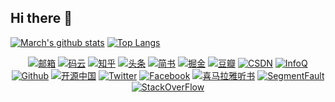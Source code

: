 ## Hi there 👋

<!--
Here are some ideas to get you started:

- 🔭 I’m currently working on ...
- 🌱 I’m currently learning ...
- 👯 I’m looking to collaborate on ...
- 🤔 I’m looking for help with ...
- 💬 Ask me about ...
- 📫 How to reach me: ...
- 😄 Pronouns: ...
- ⚡ Fun fact: ...
-->

[![March's github stats](https://github-readme-stats.wasabeef.vercel.app/api?username=maoqiqi&line_height=21&show_icons=true&theme=buefy)](https://github.com/anuraghazra/github-readme-stats)
[![Top Langs](https://github-readme-stats.wasabeef.vercel.app/api/top-langs/?username=maoqiqi&show_icons=true&layout=compact&theme=buefy)](https://github.com/anuraghazra/github-readme-stats)

<div align=center>

[![邮箱](https://gitee.com/maofengqi/cdn/raw/master/ic-gmail-small.png)](mailto:fengqi.mao.march@gmail.com)
[![码云](https://gitee.com/maofengqi/cdn/raw/master/ic-gitee-small.png)](https://gitee.com/maofengqi)
[![知乎](https://gitee.com/maofengqi/cdn/raw/master/ic-zhi-hu-small.png)](http://zhihu.com/people/maofengqi)
[![头条](https://gitee.com/maofengqi/cdn/raw/master/ic-tou-tiao-small.png)](https://toutiao.io/u/425956/subjects)
[![简书](https://gitee.com/maofengqi/cdn/raw/master/ic-jian-shu-small.png)](https://www.jianshu.com/u/02f2491c607d)
[![掘金](https://gitee.com/maofengqi/cdn/raw/master/ic-jue-jin-small.png)](https://juejin.im/user/5b484473e51d45199940e2ae)
[![豆瓣](https://gitee.com/maofengqi/cdn/raw/master/ic-dou-ban-small.png)](https://www.douban.com/people/maofengqi/)
[![CSDN](https://gitee.com/maofengqi/cdn/raw/master/ic-csdn-small.png)](http://blog.csdn.net/u011810138)
[![InfoQ](https://gitee.com/maofengqi/cdn/raw/master/ic-infoq-small.png)](https://www.infoq.cn/profile/1625261)
[![Github](https://gitee.com/maofengqi/cdn/raw/master/ic-github-small.png)](https://github.com/maoqiqi)
[![开源中国](https://gitee.com/maofengqi/cdn/raw/master/ic-os-china-small.png)](https://my.oschina.net/maoqiqi)
[![Twitter](https://gitee.com/maofengqi/cdn/raw/master/ic-twitter-small.png)](https://twitter.com/maofengqi)
[![Facebook](https://gitee.com/maofengqi/cdn/raw/master/ic-facebook-small.png)](https://www.facebook.com/fengqi.mao)
[![喜马拉雅听书](https://gitee.com/maofengqi/cdn/raw/master/ic-xi-ma-la-ya-small.png)](https://www.ximalaya.com/zhubo/31419312/)
[![SegmentFault](https://gitee.com/maofengqi/cdn/raw/master/ic-segment-fault-small.png)](https://segmentfault.com/u/maoqiqi)
[![StackOverFlow](https://gitee.com/maofengqi/cdn/raw/master/ic-stack-overflow-small.png)](https://stackoverflow.com/users/8223522)

<div align=center>